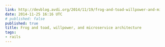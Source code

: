 ```yaml
---
link: http://devblog.avdi.org/2014/11/19/frog-and-toad-willpower-and-microservice-architecture/
date: 2014-11-25 16:16 UTC
# published: false
published: true
title: Frog and toad, willpower, and microservice architecture
tags:
- rails
---
```



